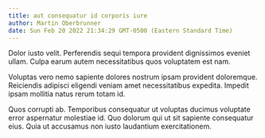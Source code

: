 ```yaml
---
title: aut consequatur id corporis iure
author: Martin Oberbrunner
date: Sun Feb 20 2022 21:34:29 GMT-0500 (Eastern Standard Time)
---
```

Dolor iusto velit. Perferendis sequi tempora provident dignissimos eveniet ullam. Culpa earum autem necessitatibus quos voluptatem est nam.

 Voluptas vero nemo sapiente dolores nostrum ipsam provident doloremque. Reiciendis adipisci eligendi veniam amet necessitatibus expedita. Impedit ipsam mollitia natus rerum totam id.

 Quos corrupti ab. Temporibus consequatur ut voluptas ducimus voluptate error aspernatur molestiae id. Quo dolorum qui ut sit sapiente consequatur eius. Quia ut accusamus non iusto laudantium exercitationem.